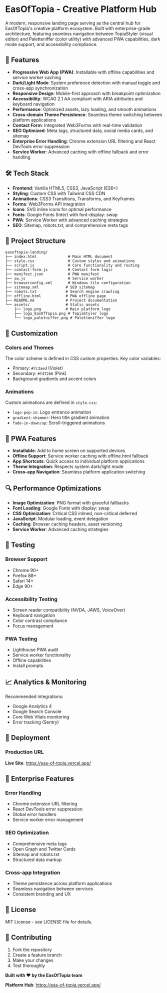 # EasOfTopia - Creative Platform Hub

A modern, responsive landing page serving as the central hub for EasOfTopia's creative platform ecosystem. Built with enterprise-grade architecture, featuring seamless navigation between TopiaStyler (visual editor) and Paletteniffer (color utility) with advanced PWA capabilities, dark mode support, and accessibility compliance.

## 🚀 Features

- **Progressive Web App (PWA)**: Installable with offline capabilities and service worker caching
- **Dark/Light Mode**: System preference detection with manual toggle and cross-app synchronization
- **Responsive Design**: Mobile-first approach with breakpoint optimization
- **Accessibility**: WCAG 2.1 AA compliant with ARIA attributes and keyboard navigation
- **Performance**: Optimized assets, lazy loading, and smooth animations
- **Cross-domain Theme Persistence**: Seamless theme switching between platform applications
- **Contact Form**: Integrated Web3Forms with real-time validation
- **SEO Optimized**: Meta tags, structured data, social media cards, and sitemap
- **Enterprise Error Handling**: Chrome extension URL filtering and React DevTools error suppression
- **Service Worker**: Advanced caching with offline fallback and error handling

## 🛠️ Tech Stack

- **Frontend**: Vanilla HTML5, CSS3, JavaScript (ES6+)
- **Styling**: Custom CSS with Tailwind CSS CDN
- **Animations**: CSS3 Transitions, Transforms, and Keyframes
- **Forms**: Web3Forms API integration
- **Icons**: SVG inline icons for optimal performance
- **Fonts**: Google Fonts (Inter) with font-display: swap
- **PWA**: Service Worker with advanced caching strategies
- **SEO**: Sitemap, robots.txt, and comprehensive meta tags

## 📁 Project Structure

```
easoftopia-landing/
├── index.html              # Main HTML document
├── style.css               # Custom styles and animations
├── script.js               # Core functionality and routing
├── contact-form.js         # Contact form logic
├── manifest.json           # PWA manifest
├── sw.js                   # Service worker
├── browserconfig.xml       # Windows tile configuration
├── sitemap.xml            # SEO sitemap
├── robots.txt             # Search engine crawling
├── offline.html           # PWA offline page
├── README.md              # Project documentation
└── assets/                # Static assets
    ├── logo.png           # Main platform logo
    ├── logo_EasOfTopia.png # TopiaStyler logo
    └── logo_paletniffer.png # Paletteniffer logo
```


## 🎨 Customization

### Colors and Themes
The color scheme is defined in CSS custom properties. Key color variables:
- Primary: `#7c3aed` (Violet)
- Secondary: `#f472b6` (Pink)
- Background gradients and accent colors

### Animations
Custom animations are defined in `style.css`:
- `logo-pop-in`: Logo entrance animation
- `gradient-shimmer`: Hero title gradient animation
- `fade-in-down/up`: Scroll-triggered animations

## 📱 PWA Features

- **Installable**: Add to home screen on supported devices
- **Offline Support**: Service worker caching with offline.html fallback
- **App Shortcuts**: Quick access to individual platform applications
- **Theme Integration**: Respects system dark/light mode
- **Cross-app Navigation**: Seamless platform application switching

## 🔍 Performance Optimizations

- **Image Optimization**: PNG format with graceful fallbacks
- **Font Loading**: Google Fonts with display: swap
- **CSS Optimization**: Critical CSS inlined, non-critical deferred
- **JavaScript**: Modular loading, event delegation
- **Caching**: Browser caching headers, asset versioning
- **Service Worker**: Advanced caching strategies

## 🧪 Testing

### Browser Support
- Chrome 90+
- Firefox 88+
- Safari 14+
- Edge 90+

### Accessibility Testing
- Screen reader compatibility (NVDA, JAWS, VoiceOver)
- Keyboard navigation
- Color contrast compliance
- Focus management

### PWA Testing
- Lighthouse PWA audit
- Service worker functionality
- Offline capabilities
- Install prompts

## 📈 Analytics & Monitoring

Recommended integrations:
- Google Analytics 4
- Google Search Console
- Core Web Vitals monitoring
- Error tracking (Sentry)

## 🚀 Deployment

### Production URL
**Live Site**: https://eas-of-topia.vercel.app/

## 🔧 Enterprise Features

### Error Handling
- Chrome extension URL filtering
- React DevTools error suppression
- Global error handlers
- Service worker error management

### SEO Optimization
- Comprehensive meta tags
- Open Graph and Twitter Cards
- Sitemap and robots.txt
- Structured data markup

### Cross-app Integration
- Theme persistence across platform applications
- Seamless navigation between services
- Consistent branding and UX

## 📄 License

MIT License - see LICENSE file for details.

## 🤝 Contributing

1. Fork the repository
2. Create a feature branch
3. Make your changes
4. Test thoroughly

**Built with ❤️ by the EasOfTopia team**

**Platform Hub**: https://eas-of-topia.vercel.app/
